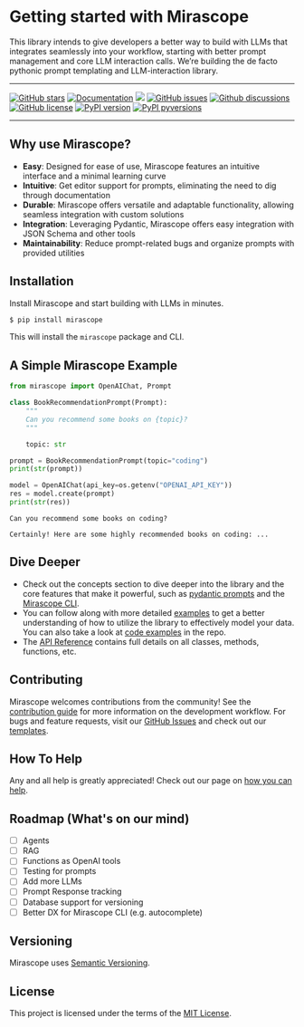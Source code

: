 # Getting started with Mirascope

This library intends to give developers a better way to build with LLMs that integrates seamlessly into your workflow, starting with better prompt management and core LLM interaction calls. We’re building the de facto pythonic prompt templating and LLM-interaction library.

---

[![GitHub stars](https://img.shields.io/github/stars/Mirascope/mirascope.svg)](https://github.com/Mirascope/mirascope/stargazers)
[![Documentation](https://img.shields.io/badge/docs-available-brightgreen)](https://docs.mirascope.io/)
[![](https://github.com/Mirascope/mirascope/actions/workflows/tests.yml/badge.svg?branch=main)](https://github.com/Mirascope/mirascope/actions/workflows/tests.yml)
[![GitHub issues](https://img.shields.io/github/issues/Mirascope/mirascope.svg)](https://github.com/Mirascope/mirascope/issues)
[![Github discussions](https://img.shields.io/github/discussions/Mirascope/mirascope)](https:github.com/Mirascope/mirascope/discussions)
[![GitHub license](https://img.shields.io/github/license/Mirascope/mirascope.svg)](https://github.com/Mirascope/mirascope/blob/main/LICENSE)
[![PyPI version](https://img.shields.io/pypi/v/mirascope.svg)](https://pypi.python.org/pypi/mirascope)
[![PyPI pyversions](https://img.shields.io/pypi/pyversions/mirascope.svg)](https://pypi.python.org/pypi/mirascope)

---

## Why use Mirascope?

- **Easy**: Designed for ease of use, Mirascope features an intuitive interface and a minimal learning curve
- **Intuitive**: Get editor support for prompts, eliminating the need to dig through documentation
- **Durable**: Mirascope offers versatile and adaptable functionality, allowing seamless integration with custom solutions
- **Integration**: Leveraging Pydantic, Mirascope offers easy integration with JSON Schema and other tools
- **Maintainability**: Reduce prompt-related bugs and organize prompts with provided utilities

## Installation

Install Mirascope and start building with LLMs in minutes.

```sh
$ pip install mirascope
```

This will install the `mirascope` package and CLI.

## A Simple Mirascope Example

```python
from mirascope import OpenAIChat, Prompt

class BookRecommendationPrompt(Prompt):
    """
    Can you recommend some books on {topic}?
    """

    topic: str

prompt = BookRecommendationPrompt(topic="coding")
print(str(prompt))

model = OpenAIChat(api_key=os.getenv("OPENAI_API_KEY"))
res = model.create(prompt)
print(str(res))
```

```
Can you recommend some books on coding?

Certainly! Here are some highly recommended books on coding: ...
```

## Dive Deeper

-   Check out the concepts section to dive deeper into the library and the core features that make it powerful, such as [pydantic prompts](concepts/pydantic_prompts.md) and the [Mirascope CLI](concepts/mirascope_cli.md).
-   You can follow along with more detailed [examples](cookbook/simple_call.md) to get a better understanding of how to utilize the library to effectively model your data. You can also take a look at [code examples](https://github.com/Mirascope/mirascope/tree/main/cookbook) in the repo.
-   The [API Reference](api/prompts.md) contains full details on all classes, methods, functions, etc.

## Contributing

Mirascope welcomes contributions from the community! See the [contribution guide](CONTRIBUTING.md) for more information on the development workflow. For bugs and feature requests, visit our [GitHub Issues](https://github.com/mirascope/mirascope/issues) and check out our [templates](https://github.com/Mirascope/mirascope/tree/main/.github/ISSUE_TEMPLATES).

## How To Help

Any and all help is greatly appreciated! Check out our page on [how you can help](HELP.md).

## Roadmap (What's on our mind)

- [ ] Agents
- [ ] RAG
- [ ] Functions as OpenAI tools
- [ ] Testing for prompts
- [ ] Add more LLMs
- [ ] Prompt Response tracking
- [ ] Database support for versioning
- [ ] Better DX for Mirascope CLI (e.g. autocomplete)

## Versioning

Mirascope uses [Semantic Versioning](https://semver.org/).

## License

This project is licensed under the terms of the [MIT License](https://github.com/Mirascope/mirascope/blob/main/LICENSE).
